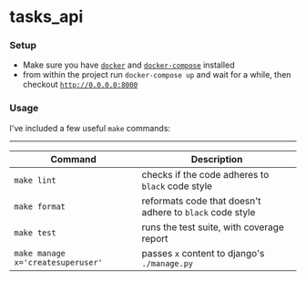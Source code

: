 # tasks_api

### Setup

- Make sure you have [`docker`](https://www.docker.com/get-started) and [`docker-compose`](https://docs.docker.com/compose/install/) installed
- from within the project run `docker-compose up` and wait for a while, then checkout [`http://0.0.0.0:8000`](http://0.0.0.0:8000)

### Usage

I've included a few useful `make` commands:

---

| Command                           | Description                                              |
| --------------------------------- | -------------------------------------------------------- |
| `make lint`                       | checks if the code adheres to `black` code style         |
| `make format`                     | reformats code that doesn't adhere to `black` code style |
| `make test`                       | runs the test suite, with coverage report                |
| `make manage x='createsuperuser'` | passes `x` content to django's `./manage.py`             |

